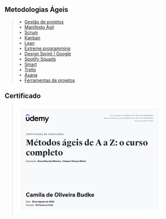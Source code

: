 ## Metodologias Ágeis 
>
> - [Gestão de projetos](02_gestao-de-projetos.md)
> - [Manifesto Ágil](03_manifesto-agil.md)
> - [Scrum](04_scrum.md)
> - [Kanban](05_kanban.md)
> - [Lean]()
> - [Extreme programming]()
> - [Design Sprint | Google](./08_design-sprint.md)
> - [Spotify Squads](09_spotify-squads.md)
> - [Smart](10_SMART.md)
> - [Trello]()
> - [Asana](12_asana.md)
> - [Ferramentas de projetos]()

## Certificado
>
> ![cert-metodo-agil](cert-metodo-agil.jpg)